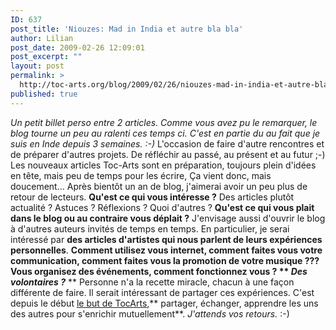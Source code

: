 ```yaml
---
ID: 637
post_title: 'Niouzes: Mad in India et autre bla bla'
author: Lilian
post_date: 2009-02-26 12:09:01
post_excerpt: ""
layout: post
permalink: >
  http://toc-arts.org/blog/2009/02/26/niouzes-mad-in-india-et-autre-bla-bla/
published: true
---
```

*Un petit billet perso entre 2 articles. Comme vous avez pu le remarquer, le blog tourne un peu au ralenti ces temps ci. C'est en partie du au fait que je suis en Inde depuis 3 semaines. :-)* L'occasion de faire d'autre rencontres et de préparer d'autres projets. De réfléchir au passé, au présent et au futur ;-) Les nouveaux articles Toc-Arts sont en préparation, toujours plein d'idées en tête, mais peu de temps pour les écrire, Ça vient donc, mais doucement... Après bientôt un an de blog, j'aimerai avoir un peu plus de retour de lecteurs. **Qu'est ce qui vous intéresse ?** Des articles plutôt actualité ? Astuces ? Réflexions ? Quoi d'autres ? **Qu'est ce qui vous plait dans le blog ou au contraire vous déplait ?** J'envisage aussi d'ouvrir le blog à d'autres auteurs invités de temps en temps. En particulier, je serai intéressé par **des articles d'artistes qui nous parlent de leurs expériences personnelles**. **Comment utilisez vous internet, comment faites vous votre communication, comment faites vous la promotion de votre musique ??? Vous organisez des événements, comment fonctionnez vous ? ** *Des volontaires ?*** ** Personne n'a la recette miracle, chacun à une façon différente de faire. Il serait intéressant de partager ces expériences. C'est depuis le début <span style="text-decoration: underline;">le but de TocArts</span>,** partager, échanger, apprendre les uns des autres pour s'enrichir mutuellement**. *J'attends vos retours.* :-)